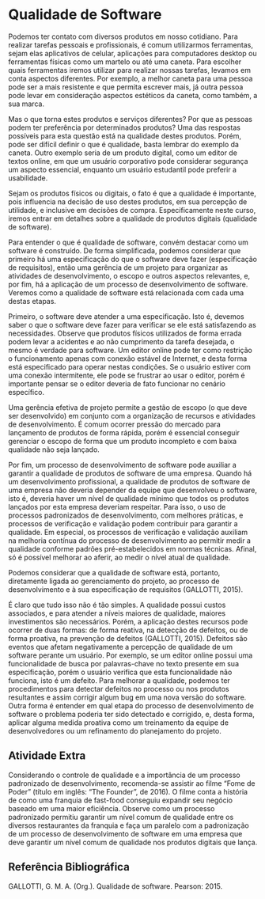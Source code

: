 # Qualidade de Software

Podemos ter contato com diversos produtos em nosso cotidiano. Para realizar tarefas pessoais e profissionais, é comum utilizarmos ferramentas, sejam elas aplicativos de celular, aplicações para computadores desktop ou ferramentas físicas como um martelo ou até uma caneta. Para escolher quais ferramentas iremos utilizar para realizar nossas tarefas, levamos em conta aspectos diferentes. Por exemplo, a melhor caneta para uma pessoa pode ser a mais resistente e que permita escrever mais, já outra pessoa pode levar em consideração aspectos estéticos da caneta, como também, a sua marca.

Mas o que torna estes produtos e serviços diferentes? Por que as pessoas podem ter preferência por determinados produtos? Uma das respostas possíveis para esta questão está na qualidade destes produtos. Porém, pode ser difícil definir o que é qualidade, basta lembrar do exemplo da caneta. Outro exemplo seria de um produto digital, como um editor de textos online, em que um usuário corporativo pode considerar segurança um aspecto essencial, enquanto um usuário estudantil pode preferir a usabilidade.

Sejam os produtos físicos ou digitais, o fato é que a qualidade é importante, pois influencia na decisão de uso destes produtos, em sua percepção de utilidade, e inclusive em decisões de compra. Especificamente neste curso, iremos entrar em detalhes sobre a qualidade de produtos digitais (qualidade de software).

Para entender o que é qualidade de software, convém destacar como um software é construído. De forma simplificada, podemos considerar que primeiro há uma especificação do que o software deve fazer (especificação de requisitos), então uma gerência de um projeto para organizar as atividades de desenvolvimento, o escopo e outros aspectos relevantes, e, por fim, há a aplicação de um processo de desenvolvimento de software. Veremos como a qualidade de software está relacionada com cada uma destas etapas.

Primeiro, o software deve atender a uma especificação. Isto é, devemos saber o que o software deve fazer para verificar se ele está satisfazendo as necessidades. Observe que produtos físicos utilizados de forma errada podem levar a acidentes e ao não cumprimento da tarefa desejada, o mesmo é verdade para software. Um editor online pode ter como restrição o funcionamento apenas com conexão estável de Internet, e desta forma está especificado para operar nestas condições. Se o usuário estiver com uma conexão intermitente, ele pode se frustrar ao usar o editor, porém é importante pensar se o editor deveria de fato funcionar no cenário específico.

Uma gerência efetiva de projeto permite a gestão de escopo (o que deve ser desenvolvido) em conjunto com a organização de recursos e atividades de desenvolvimento. É comum ocorrer pressão do mercado para lançamento de produtos de forma rápida, porém é essencial conseguir gerenciar o escopo de forma que um produto incompleto e com baixa qualidade não seja lançado.

Por fim, um processo de desenvolvimento de software pode auxiliar a garantir a qualidade de produtos de software de uma empresa. Quando há um desenvolvimento profissional, a qualidade de produtos de software de uma empresa não deveria depender da equipe que desenvolveu o software, isto é, deveria haver um nível de qualidade mínimo que todos os produtos lançados por esta empresa deveriam respeitar. Para isso, o uso de processos padronizados de desenvolvimento, com melhores práticas, e processos de verificação e validação podem contribuir para garantir a qualidade. Em especial, os processos de verificação e validação auxiliam na melhoria contínua do processo de desenvolvimento ao permitir medir a qualidade conforme padrões pré-estabelecidos em normas técnicas. Afinal, só é possível melhorar ao aferir, ao medir o nível atual de qualidade.

Podemos considerar que a qualidade de software está, portanto, diretamente ligada ao gerenciamento do projeto, ao processo de desenvolvimento e à sua especificação de requisitos (GALLOTTI, 2015).

É claro que tudo isso não é tão simples. A qualidade possui custos associados, e para atender a níveis maiores de qualidade, maiores investimentos são necessários. Porém, a aplicação destes recursos pode ocorrer de duas formas: de forma reativa, na detecção de defeitos, ou de forma proativa, na prevenção de defeitos (GALLOTTI, 2015). Defeitos são eventos que afetam negativamente a percepção de qualidade de um software perante um usuário. Por exemplo, se um editor online possui uma funcionalidade de busca por palavras-chave no texto presente em sua especificação, porém o usuário verifica que esta funcionalidade não funciona, isto é um defeito. Para melhorar a qualidade, podemos ter procedimentos para detectar defeitos no processo ou nos produtos resultantes e assim corrigir algum bug em uma nova versão do software. Outra forma é entender em qual etapa do processo de desenvolvimento de software o problema poderia ter sido detectado e corrigido, e, desta forma, aplicar alguma medida proativa como um treinamento da equipe de desenvolvedores ou um refinamento do planejamento do projeto.


## Atividade Extra

Considerando o controle de qualidade e a importância de um processo padronizado de desenvolvimento, recomenda-se assistir ao filme “Fome de Poder” (título em inglês: “The Founder”, de 2016). O filme conta a história de como uma franquia de fast-food conseguiu expandir seu negócio baseado em uma maior eficiência. Observe como um processo padronizado permitiu garantir um nível comum de qualidade entre os diversos restaurantes da franquia e faça um paralelo com a padronização de um processo de desenvolvimento de software em uma empresa que deve garantir um nível comum de qualidade nos produtos digitais que lança.


## Referência Bibliográfica

GALLOTTI, G. M. A. (Org.). Qualidade de software. Pearson: 2015.